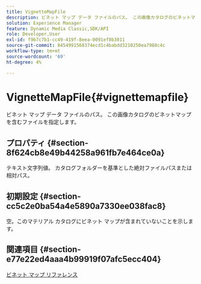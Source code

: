 ```yaml
---
title: VignetteMapFile
description: ビネット マップ データ ファイルのパス。 この画像カタログのビネットマップを含むファイルを指定します。
solution: Experience Manager
feature: Dynamic Media Classic,SDK/API
role: Developer,User
exl-id: f9b7c7b1-cc49-419f-8eea-0091ef8b3011
source-git-commit: 8454991568374ecd1c4babdd3210250ea7988c4c
workflow-type: tm+mt
source-wordcount: '69'
ht-degree: 4%

---
```


# VignetteMapFile{#vignettemapfile}

ビネット マップ データ ファイルのパス。 この画像カタログのビネットマップを含むファイルを指定します。

## プロパティ {#section-8f624cb8e49b44258a961fb7e464ce0a}

テキスト文字列値。 カタログフォルダーを基準とした絶対ファイルパスまたは相対パス。

## 初期設定 {#section-cc5c2e0ba54a4e5890a7330ee038fac8}

空。このマテリアル カタログにビネット マップが含まれていないことを示します。

## 関連項目 {#section-e77e22ed4aaa4b99919f07afc5ecc404}

[ビネット マップ リファレンス](../../../../../ir-api/material-cat/image-rendering-api-ref/c-ir-material-catalog/c-ir-vignette-map-reference/c-ir-vignette-map-reference.md#concept-f9486269f2b04d4cb6750f3af7bf0eb7)

